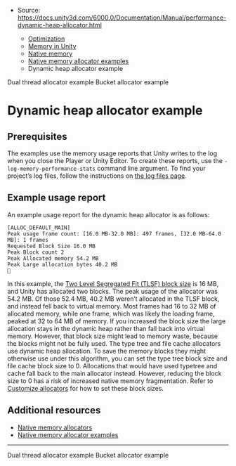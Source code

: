* Source: https://docs.unity3d.com/6000.0/Documentation/Manual/performance-dynamic-heap-allocator.html

  * [Optimization](https://docs.unity3d.com/6000.0/Documentation/Manual/analysis.html)
  * [Memory in Unity](https://docs.unity3d.com/6000.0/Documentation/Manual/performance-memory.html)
  * [Native memory](https://docs.unity3d.com/6000.0/Documentation/Manual/performance-native-memory.html)
  * [Native memory allocator examples](https://docs.unity3d.com/6000.0/Documentation/Manual/performance-native-memory-allocator-examples.html)
  * Dynamic heap allocator example


[](https://docs.unity3d.com/6000.0/Documentation/Manual/performance-dual-thread-allocator.html)
Dual thread allocator example
[](https://docs.unity3d.com/6000.0/Documentation/Manual/performance-bucket-allocator.html)
Bucket allocator example
# Dynamic heap allocator example
## Prerequisites
The examples use the memory usage reports that Unity writes to the log when you close the Player or Unity Editor. To create these reports, use the `-log-memory-performance-stats` command line argument. To find your project’s log files, follow the instructions on [the log files page](https://docs.unity3d.com/6000.0/Documentation/Manual/log-files.html).
## Example usage report
An example usage report for the dynamic heap allocator is as follows:
```
[ALLOC_DEFAULT_MAIN]
Peak usage frame count: [16.0 MB-32.0 MB]: 497 frames, [32.0 MB-64.0 MB]: 1 frames
Requested Block Size 16.0 MB
Peak Block count 2
Peak Allocated memory 54.2 MB
Peak Large allocation bytes 40.2 MB

```

In this example, the [Two Level Segregated Fit (TLSF) block size](https://docs.unity3d.com/6000.0/Documentation/Manual/performance-native-allocators.html#dynamic-heap) is 16 MB, and Unity has allocated two blocks. The peak usage of the allocator was 54.2 MB. Of those 52.4 MB, 40.2 MB weren’t allocated in the TLSF block, and instead fell back to virtual memory. Most frames had 16 to 32 MB of allocated memory, while one frame, which was likely the loading frame, peaked at 32 to 64 MB of memory.
If you increased the block size the large allocation stays in the dynamic heap rather than fall back into virtual memory. However, that block size might lead to memory waste, because the blocks might not be fully used.
The type tree and file cache allocators use dynamic heap allocation. To save the memory blocks they might otherwise use under this algorithm, you can set the type tree block size and file cache block size to 0. Allocations that would have used typetree and cache fall back to the main allocator instead. 
However, reducing the block size to 0 has a risk of increased native memory fragmentation. Refer to [Customize allocators](https://docs.unity3d.com/6000.0/Documentation/Manual/memory-allocator-customization.html) for how to set these block sizes.
## Additional resources
  * [Native memory allocators](https://docs.unity3d.com/6000.0/Documentation/Manual/performance-native-allocators.html)
  * [Native memory allocator examples](https://docs.unity3d.com/6000.0/Documentation/Manual/performance-native-memory-allocator-examples.html)


* * *
[](https://docs.unity3d.com/6000.0/Documentation/Manual/performance-dual-thread-allocator.html)
Dual thread allocator example
[](https://docs.unity3d.com/6000.0/Documentation/Manual/performance-bucket-allocator.html)
Bucket allocator example

